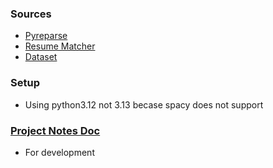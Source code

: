 ### Sources
- [Pyreparse](https://github.com/OmkarPathak/pyresparser)
- [Resume Matcher](https://github.com/srbhr/Resume-Matcher)
- [Dataset](https://www.kaggle.com/datasets/dataturks/resume-entities-for-ner/data)
### Setup
- Using python3.12 not 3.13 becase spacy does not support
### [Project Notes Doc](https://docs.google.com/document/d/1WNQqmFWBEeeN1jmg1SmI0bFihNoGLY8COHLpfIMMSVM/edit?usp=sharing)
- For development
